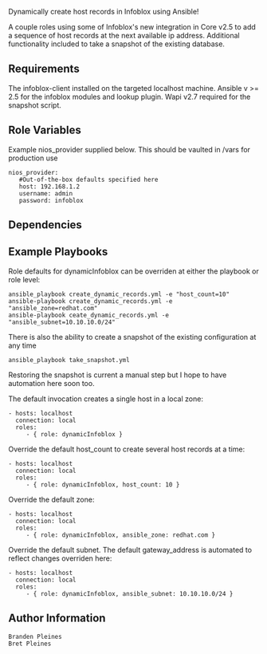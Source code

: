 Dynamically create host records in Infoblox using Ansible!

A couple roles using some of Infoblox's new integration in Core v2.5 to add a sequence of host records at the next available ip address. Additional functionality included to take a snapshot of the existing database.

Requirements
------------

The infoblox-client installed on the targeted localhost machine. Ansible v >= 2.5 for the infoblox modules and lookup plugin. Wapi v2.7 required for the snapshot script.

Role Variables
--------------
Example nios_provider supplied below. This should be vaulted in /vars for production use

```
nios_provider:
   #Out-of-the-box defaults specified here
   host: 192.168.1.2
   username: admin
   password: infoblox
```
Dependencies
------------

Example Playbooks
-----------------
Role defaults for dynamicInfoblox can be overriden at either the playbook or role level:

```
ansible_playbook create_dynamic_records.yml -e "host_count=10"
ansible-playbook create_dynamic_records.yml -e "ansible_zone=redhat.com"
ansible-playbook ceate_dynamic_records.yml -e "ansible_subnet=10.10.10.0/24"
```

There is also the ability to create a snapshot of the existing configuration at any time
```
ansible_playbook take_snapshot.yml
```

Restoring the snapshot is current a manual step but I hope to have automation here soon too.

The default invocation creates a single host in a local zone:

    - hosts: localhost
      connection: local
      roles:
         - { role: dynamicInfoblox }

Override the default host_count to create several host records at a time:

    - hosts: localhost
      connection: local
      roles:
         - { role: dynamicInfoblox, host_count: 10 }

Override the default zone:

    - hosts: localhost
      connection: local
      roles:
         - { role: dynamicInfoblox, ansible_zone: redhat.com }

Override the default subnet. The default gateway_address is automated to reflect changes overriden here:

    - hosts: localhost
      connection: local
      roles:
         - { role: dynamicInfoblox, ansible_subnet: 10.10.10.0/24 }

Author Information
------------------
```
Branden Pleines
Bret Pleines
```
